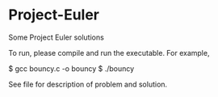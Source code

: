# Project-Euler
Some Project Euler solutions


To run, please compile and run the executable. For example,

$ gcc bouncy.c -o bouncy
$ ./bouncy

See file for description of problem and solution.
